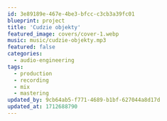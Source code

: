 ```yaml
---
id: 3e89189e-467e-4be3-bfcc-c3cb3a39fc01
blueprint: project
title: 'Cudzie objekty'
featured_image: covers/cover-1.webp
music: music/cudzie-objekty.mp3
featured: false
categories:
  - audio-engineering
tags:
  - production
  - recording
  - mix
  - mastering
updated_by: 9cb64ab5-f771-4689-b1bf-627044a8d17d
updated_at: 1712688790
---
```

